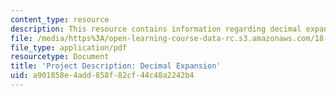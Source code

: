 ```yaml
---
content_type: resource
description: This resource contains information regarding decimal expansion.
file: /media/https%3A/open-learning-course-data-rc.s3.amazonaws.com/18-821-project-laboratory-in-mathematics-spring-2013/a901858e4add858f82cf44c48a2242b4_MIT18_821S13_pjct_dec_ex.pdf
file_type: application/pdf
resourcetype: Document
title: 'Project Description: Decimal Expansion'
uid: a901858e-4add-858f-82cf-44c48a2242b4
---
```

